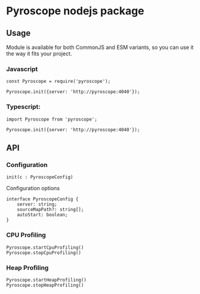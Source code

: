 # Pyroscope nodejs package

## Usage

Module is available for both CommonJS and ESM variants, so you can use it the way it fits your project.

### Javascript

```
const Pyroscope = require('pyroscope');

Pyroscope.init({server: 'http://pyroscope:4040'});
```

### Typescript:
```
import Pyroscope from 'pyroscope';

Pyroscope.init({server: 'http://pyroscope:4040'});
```

## API


### Configuration

```
init(c : PyroscopeConfig)

```

Configuration options
```
interface PyroscopeConfig {
    server: string;
    sourceMapPath?: string[];
    autoStart: boolean;
}
```

### CPU Profiling
```
Pyroscope.startCpuProfiling()
Pyroscope.stopCpuProfiling()
```
### Heap Profiling
```
Pyroscope.startHeapProfiling()
Pyroscope.stopHeapProfiling()
```
